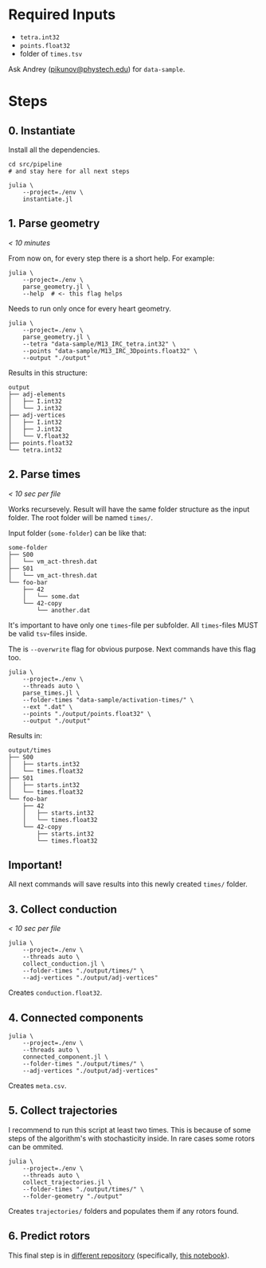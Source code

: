 # Required Inputs
- `tetra.int32`
- `points.float32`
- folder of `times.tsv`

Ask Andrey (pikunov@phystech.edu) for `data-sample`.

# Steps

## 0. Instantiate 

Install all the dependencies.

```shell
cd src/pipeline  
# and stay here for all next steps

julia \
    --project=./env \
    instantiate.jl
```

## 1. Parse geometry
*< 10 minutes*

From now on, for every step there is a short help. For example:
```shell
julia \
    --project=./env \
    parse_geometry.jl \
    --help  # <- this flag helps
```

Needs to run only once for every heart geometry.
```shell
julia \
    --project=./env \
    parse_geometry.jl \
    --tetra "data-sample/M13_IRC_tetra.int32" \
    --points "data-sample/M13_IRC_3Dpoints.float32" \
    --output "./output"
```

Results in this structure:
```
output
├── adj-elements
│   ├── I.int32
│   └── J.int32
├── adj-vertices
│   ├── I.int32
│   ├── J.int32
│   └── V.float32
├── points.float32
└── tetra.int32
```

## 2. Parse times
*< 10 sec per file*

Works recursevely.
Result will have the same folder structure as the input folder.
The root folder will be named `times/`.

Input folder (`some-folder`) can be like that:
```
some-folder
├── S00
│   └── vm_act-thresh.dat
├── S01
│   └── vm_act-thresh.dat
└── foo-bar
    ├── 42
    │   └── some.dat
    └── 42-copy
        └── another.dat
```
It's important to have only one `times`-file per subfolder. All `times`-files MUST be valid `tsv`-files inside.

The is `--overwrite` flag for obvious purpose. Next commands have this flag too.

```shell
julia \
    --project=./env \
    --threads auto \
    parse_times.jl \
    --folder-times "data-sample/activation-times/" \
    --ext ".dat" \
    --points "./output/points.float32" \
    --output "./output"
```

Results in:
```
output/times
├── S00
│   ├── starts.int32
│   └── times.float32
├── S01
│   ├── starts.int32
│   └── times.float32
└── foo-bar
    ├── 42
    │   ├── starts.int32
    │   └── times.float32
    └── 42-copy
        ├── starts.int32
        └── times.float32
```

## Important!
All next commands will save results into this newly created `times/` folder.

## 3. Collect conduction
*< 10 sec per file*

```shell
julia \
    --project=./env \
    --threads auto \
    collect_conduction.jl \
    --folder-times "./output/times/" \
    --adj-vertices "./output/adj-vertices"
```

Creates `conduction.float32`.


## 4. Connected components

```shell
julia \
    --project=./env \
    --threads auto \
    connected_component.jl \
    --folder-times "./output/times/" \
    --adj-vertices "./output/adj-vertices"
```

Creates `meta.csv`.

## 5. Collect trajectories

I recommend to run this script at least two times.
This is because of some steps of the algorithm's with stochasticity inside.
In rare cases some rotors can be ommited.

```shell
julia \
    --project=./env \
    --threads auto \
    collect_trajectories.jl \
    --folder-times "./output/times/" \
    --folder-geometry "./output"
```

Creates `trajectories/` folders and populates them if any rotors found.

## 6. Predict rotors

This final step is in [different repository](https://github.com/humanphysiologylab/nn-rotor/tree/master) (specifically, [this notebook](https://github.com/humanphysiologylab/nn-rotor/blob/master/notebooks/017-Predict-pipeline.ipynb)).
